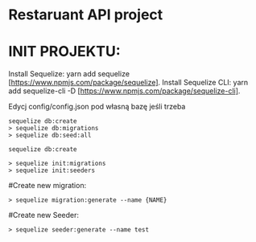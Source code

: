 # Restaruant API project

# INIT PROJEKTU:

Install Sequelize: yarn add sequelize [https://www.npmjs.com/package/sequelize].
Install Sequelize CLI: yarn add sequelize-cli -D [https://www.npmjs.com/package/sequelize-cli].

Edycj config/config.json pod własną bazę jeśli trzeba

```shell
sequelize db:create
> sequelize db:migrations
> sequelize db:seed:all
```

```shell
sequelize db:create

> sequelize init:migrations
> sequelize init:seeders
```

#Create new migration:

```shell
> sequelize migration:generate --name {NAME}
```

#Create new Seeder:

```shell
> sequelize seeder:generate --name test
```

